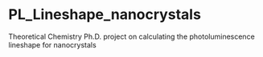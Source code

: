 # PL_Lineshape_nanocrystals
Theoretical Chemistry Ph.D. project on calculating the photoluminescence lineshape for nanocrystals
